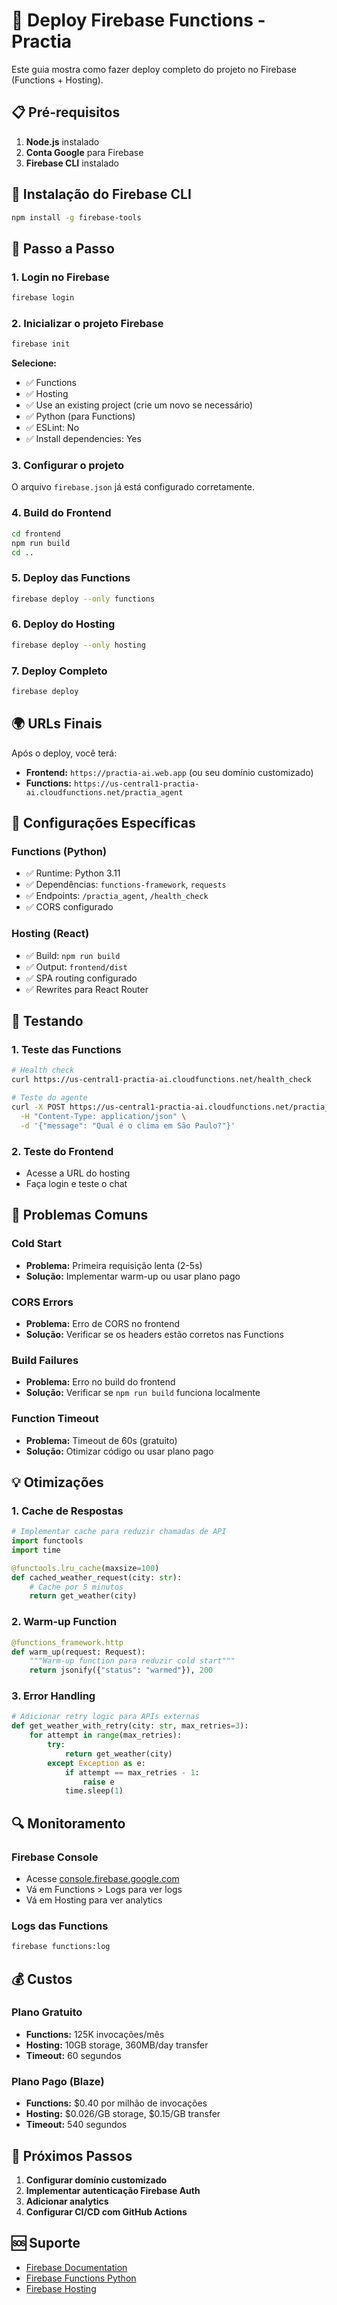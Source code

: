 # 🚀 Deploy Firebase Functions - Practia

Este guia mostra como fazer deploy completo do projeto no Firebase (Functions + Hosting).

## 📋 Pré-requisitos

1. **Node.js** instalado
2. **Conta Google** para Firebase
3. **Firebase CLI** instalado

## 🔧 Instalação do Firebase CLI

```bash
npm install -g firebase-tools
```

## 🚀 Passo a Passo

### 1. Login no Firebase

```bash
firebase login
```

### 2. Inicializar o projeto Firebase

```bash
firebase init
```

**Selecione:**
- ✅ Functions
- ✅ Hosting
- ✅ Use an existing project (crie um novo se necessário)
- ✅ Python (para Functions)
- ✅ ESLint: No
- ✅ Install dependencies: Yes

### 3. Configurar o projeto

O arquivo `firebase.json` já está configurado corretamente.

### 4. Build do Frontend

```bash
cd frontend
npm run build
cd ..
```

### 5. Deploy das Functions

```bash
firebase deploy --only functions
```

### 6. Deploy do Hosting

```bash
firebase deploy --only hosting
```

### 7. Deploy Completo

```bash
firebase deploy
```

## 🌍 URLs Finais

Após o deploy, você terá:

- **Frontend:** `https://practia-ai.web.app` (ou seu domínio customizado)
- **Functions:** `https://us-central1-practia-ai.cloudfunctions.net/practia_agent`

## 🔧 Configurações Específicas

### Functions (Python)
- ✅ Runtime: Python 3.11
- ✅ Dependências: `functions-framework`, `requests`
- ✅ Endpoints: `/practia_agent`, `/health_check`
- ✅ CORS configurado

### Hosting (React)
- ✅ Build: `npm run build`
- ✅ Output: `frontend/dist`
- ✅ SPA routing configurado
- ✅ Rewrites para React Router

## 🧪 Testando

### 1. Teste das Functions

```bash
# Health check
curl https://us-central1-practia-ai.cloudfunctions.net/health_check

# Teste do agente
curl -X POST https://us-central1-practia-ai.cloudfunctions.net/practia_agent \
  -H "Content-Type: application/json" \
  -d '{"message": "Qual é o clima em São Paulo?"}'
```

### 2. Teste do Frontend
- Acesse a URL do hosting
- Faça login e teste o chat

## 🚨 Problemas Comuns

### Cold Start
- **Problema:** Primeira requisição lenta (2-5s)
- **Solução:** Implementar warm-up ou usar plano pago

### CORS Errors
- **Problema:** Erro de CORS no frontend
- **Solução:** Verificar se os headers estão corretos nas Functions

### Build Failures
- **Problema:** Erro no build do frontend
- **Solução:** Verificar se `npm run build` funciona localmente

### Function Timeout
- **Problema:** Timeout de 60s (gratuito)
- **Solução:** Otimizar código ou usar plano pago

## 💡 Otimizações

### 1. Cache de Respostas
```python
# Implementar cache para reduzir chamadas de API
import functools
import time

@functools.lru_cache(maxsize=100)
def cached_weather_request(city: str):
    # Cache por 5 minutos
    return get_weather(city)
```

### 2. Warm-up Function
```python
@functions_framework.http
def warm_up(request: Request):
    """Warm-up function para reduzir cold start"""
    return jsonify({"status": "warmed"}), 200
```

### 3. Error Handling
```python
# Adicionar retry logic para APIs externas
def get_weather_with_retry(city: str, max_retries=3):
    for attempt in range(max_retries):
        try:
            return get_weather(city)
        except Exception as e:
            if attempt == max_retries - 1:
                raise e
            time.sleep(1)
```

## 🔍 Monitoramento

### Firebase Console
- Acesse [console.firebase.google.com](https://console.firebase.google.com)
- Vá em Functions > Logs para ver logs
- Vá em Hosting para ver analytics

### Logs das Functions
```bash
firebase functions:log
```

## 💰 Custos

### Plano Gratuito
- **Functions:** 125K invocações/mês
- **Hosting:** 10GB storage, 360MB/day transfer
- **Timeout:** 60 segundos

### Plano Pago (Blaze)
- **Functions:** $0.40 por milhão de invocações
- **Hosting:** $0.026/GB storage, $0.15/GB transfer
- **Timeout:** 540 segundos

## 🎯 Próximos Passos

1. **Configurar domínio customizado**
2. **Implementar autenticação Firebase Auth**
3. **Adicionar analytics**
4. **Configurar CI/CD com GitHub Actions**

## 🆘 Suporte

- [Firebase Documentation](https://firebase.google.com/docs)
- [Firebase Functions Python](https://firebase.google.com/docs/functions/get-started)
- [Firebase Hosting](https://firebase.google.com/docs/hosting) 